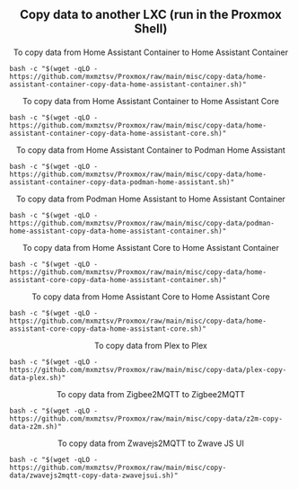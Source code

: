 <h2><p align="center">Copy data to another LXC (run in the Proxmox Shell)</p></h2>
<div align="center"> To copy data from Home Assistant Container to Home Assistant Container </div>

```
bash -c "$(wget -qLO - https://github.com/mxmztsv/Proxmox/raw/main/misc/copy-data/home-assistant-container-copy-data-home-assistant-container.sh)"
```
<div align="center"> To copy data from Home Assistant Container to Home Assistant Core </div>

```
bash -c "$(wget -qLO - https://github.com/mxmztsv/Proxmox/raw/main/misc/copy-data/home-assistant-container-copy-data-home-assistant-core.sh)"
```
<div align="center"> To copy data from Home Assistant Container to Podman Home Assistant </div>

```
bash -c "$(wget -qLO - https://github.com/mxmztsv/Proxmox/raw/main/misc/copy-data/home-assistant-container-copy-data-podman-home-assistant.sh)"
```
<div align="center"> To copy data from Podman Home Assistant to Home Assistant Container </div>

```
bash -c "$(wget -qLO - https://github.com/mxmztsv/Proxmox/raw/main/misc/copy-data/podman-home-assistant-copy-data-home-assistant-container.sh)"
```
<div align="center"> To copy data from Home Assistant Core to Home Assistant Container </div>

```
bash -c "$(wget -qLO - https://github.com/mxmztsv/Proxmox/raw/main/misc/copy-data/home-assistant-core-copy-data-home-assistant-container.sh)"
```
<div align="center"> To copy data from Home Assistant Core to Home Assistant Core </div>

```
bash -c "$(wget -qLO - https://github.com/mxmztsv/Proxmox/raw/main/misc/copy-data/home-assistant-core-copy-data-home-assistant-core.sh)"
```
<div align="center"> To copy data from Plex to Plex </div>

```
bash -c "$(wget -qLO - https://github.com/mxmztsv/Proxmox/raw/main/misc/copy-data/plex-copy-data-plex.sh)"
```
<div align="center"> To copy data from Zigbee2MQTT to Zigbee2MQTT </div>

```
bash -c "$(wget -qLO - https://github.com/mxmztsv/Proxmox/raw/main/misc/copy-data/z2m-copy-data-z2m.sh)"
```
<div align="center"> To copy data from Zwavejs2MQTT to Zwave JS UI </div>

```
bash -c "$(wget -qLO - https://github.com/mxmztsv/Proxmox/raw/main/misc/copy-data/zwavejs2mqtt-copy-data-zwavejsui.sh)"
```

